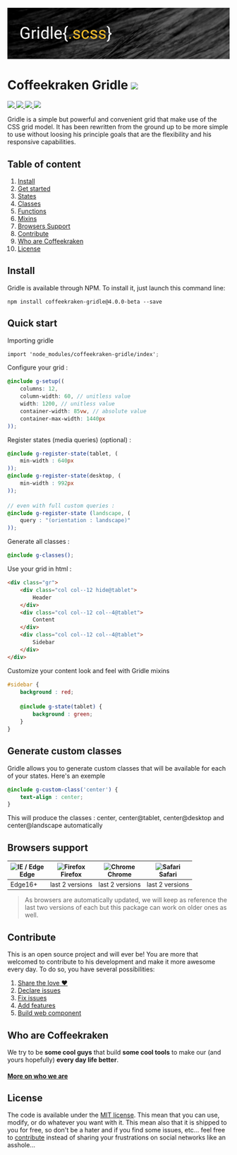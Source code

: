 ![Gridle](.resources/gridle-head.png)

# Coffeekraken Gridle <img src=".resources/coffeekraken-logo.jpg" height="25px" />

<p>
	<!-- <a href="https://travis-ci.org/Coffeekraken/gridle">
		<img src="https://img.shields.io/travis/Coffeekraken/gridle.svg?style=flat-square" />
	</a> -->
	<a href="https://www.npmjs.com/package/coffeekraken-gridle">
		<img src="https://img.shields.io/npm/v/coffeekraken-gridle.svg?style=flat-square" />
	</a>
	<a href="https://github.com/coffeekraken/gridle/blob/master/LICENSE.txt">
		<img src="https://img.shields.io/npm/l/coffeekraken-gridle.svg?style=flat-square" />
	</a>
	<!-- <a href="https://github.com/coffeekraken/gridle">
		<img src="https://img.shields.io/npm/dt/coffeekraken-gridle.svg?style=flat-square" />
	</a>
	<a href="https://github.com/coffeekraken/gridle">
		<img src="https://img.shields.io/github/forks/coffeekraken/gridle.svg?style=social&label=Fork&style=flat-square" />
	</a>
	<a href="https://github.com/coffeekraken/gridle">
		<img src="https://img.shields.io/github/stars/coffeekraken/gridle.svg?style=social&label=Star&style=flat-square" />
	</a> -->
	<a href="https://twitter.com/coffeekrakenio">
		<img src="https://img.shields.io/twitter/url/http/coffeekrakenio.svg?style=social&style=flat-square" />
	</a>
	<a href="http://coffeekraken.io">
		<img src="https://img.shields.io/twitter/url/http/shields.io.svg?style=flat-square&label=coffeekraken.io&colorB=f2bc2b&style=flat-square" />
	</a>
</p>

Gridle is a simple but powerful and convenient grid that make use of the CSS grid model. It has been rewritten from the ground up to be more simple to use without loosing his principle goals that are the flexibility and his responsive capabilities.

## Table of content

1. [Install](#install)
2. [Get started](doc/00.get-started.md)
3. [States](doc/01.states.md)
4. [Classes](doc/02.classes.md)
5. [Functions](doc/03.functions.md)
6. [Mixins](doc/04.mixins.md)
7. [Browsers Support](#readme-browsers-support)
8. [Contribute](#readme-contribute)
9. [Who are Coffeekraken](#readme-who-are-coffeekraken)
10. [License](#readme-license)

<a id="readme-install"></a>
## Install

Gridle is available through NPM. To install it, just launch this command line:

```
npm install coffeekraken-gridle@4.0.0-beta --save
```

## Quick start

Importing gridle

```scss
import 'node_modules/coffeekraken-gridle/index';
```

Configure your grid :

```scss
@include g-setup((
	columns: 12,
	column-width: 60, // unitless value
	width: 1200, // unitless value
	container-width: 85vw, // absolute value
	container-max-width: 1440px
));
```

Register states (media queries) (optional) :

```scss
@include g-register-state(tablet, (
	min-width : 640px
));
@include g-register-state(desktop, (
	min-width : 992px
));

// even with full custom queries :
@include g-register-state (landscape, (
	query : "(orientation : landscape)"
));
```

Generate all classes :

```scss
@include g-classes();
```

Use your grid in html :

```html
<div class="gr">
	<div class="col col--12 hide@tablet">
		Header
	</div>
	<div class="col col--12 col--4@tablet">
		Content
	</div>
	<div class="col col--12 col--4@tablet">
		Sidebar
	</div>
</div>
```

Customize your content look and feel with Gridle mixins

```scss
#sidebar {
	background : red;

	@include g-state(tablet) {
		background : green;
	}
}
```

## Generate custom classes

Gridle allows you to generate custom classes that will be available for each of your states. Here's an exemple

```scss
@include g-custom-class('center') {
	text-align : center;
}
```

This will produce the classes : center, center@tablet, center@desktop and center@landscape automatically


<a id="readme-browsers-support"></a>
## Browsers support

| <img src="https://raw.githubusercontent.com/godban/browsers-support-badges/master/src/images/edge.png" alt="IE / Edge" width="16px" height="16px" /></br>Edge | <img src="https://raw.githubusercontent.com/godban/browsers-support-badges/master/src/images/firefox.png" alt="Firefox" width="16px" height="16px" /></br>Firefox | <img src="https://raw.githubusercontent.com/godban/browsers-support-badges/master/src/images/chrome.png" alt="Chrome" width="16px" height="16px" /></br>Chrome | <img src="https://raw.githubusercontent.com/godban/browsers-support-badges/master/src/images/safari.png" alt="Safari" width="16px" height="16px" /></br>Safari |
| --------- | --------- | --------- | --------- |
| Edge16+ | last 2 versions| last 2 versions| last 2 versions

> As browsers are automatically updated, we will keep as reference the last two versions of each but this package can work on older ones as well.

<a id="readme-contribute"></a>
## Contribute

This is an open source project and will ever be! You are more that welcomed to contribute to his development and make it more awesome every day.
To do so, you have several possibilities:

1. [Share the love ❤️](https://github.com/Coffeekraken/coffeekraken/blob/master/contribute.md#contribute-share-the-love)
2. [Declare issues](https://github.com/Coffeekraken/coffeekraken/blob/master/contribute.md#contribute-declare-issues)
3. [Fix issues](https://github.com/Coffeekraken/coffeekraken/blob/master/contribute.md#contribute-fix-issues)
4. [Add features](https://github.com/Coffeekraken/coffeekraken/blob/master/contribute.md#contribute-add-features)
5. [Build web component](https://github.com/Coffeekraken/coffeekraken/blob/master/contribute.md#contribute-build-web-component)

<a id="readme-who-are-coffeekraken"></a>
## Who are Coffeekraken

We try to be **some cool guys** that build **some cool tools** to make our (and yours hopefully) **every day life better**.  

#### [More on who we are](https://github.com/Coffeekraken/coffeekraken/blob/master/who-are-we.md)

<a id="readme-license"></a>
## License

The code is available under the [MIT license](LICENSE.txt). This mean that you can use, modify, or do whatever you want with it. This mean also that it is shipped to you for free, so don't be a hater and if you find some issues, etc... feel free to [contribute](https://github.com/Coffeekraken/coffeekraken/blob/master/contribute.md) instead of sharing your frustrations on social networks like an asshole...
